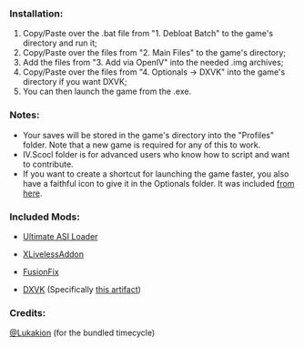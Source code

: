 ### Installation:

1. Copy/Paste over the .bat file from "1. Debloat Batch" to the game's directory and run it;
2. Copy/Paste over the files from "2. Main Files" to the game's directory;
3. Add the files from "3. Add via OpenIV" into the needed .img archives;
4. Copy/Paste over the files from "4. Optionals -> DXVK" into the game's directory if you want DXVK;
5. You can then launch the game from the .exe.

### Notes:

- Your saves will be stored in the game's directory into the "Profiles" folder. Note that a new game is required for any of this to work.
- IV.Scocl folder is for advanced users who know how to script and want to contribute.
- If you want to create a shortcut for launching the game faster, you also have a faithful icon to give it in the Optionals folder. It was included [from here](https://www.steamgriddb.com/icon/13380).

### Included Mods:

- [Ultimate ASI Loader](https://github.com/ThirteenAG/Ultimate-ASI-Loader)
- [XLivelessAddon](https://github.com/GTAmodding/XLivelessAddon)
- [FusionFix](https://github.com/ThirteenAG/GTAIV.EFLC.FusionFix)

- [DXVK](https://github.com/doitsujin/dxvk) (Specifically [this artifact](https://github.com/doitsujin/dxvk/actions/runs/13330433100))

### Credits:

[@Lukakion](https://gtaforums.com/profile/1201885-lukakion/) (for the bundled timecycle)
